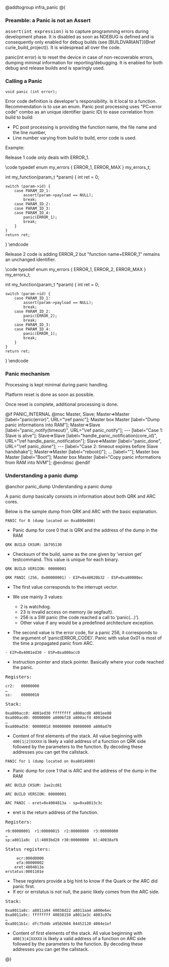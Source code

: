 @addtogroup infra_panic
@{

### Preamble: a Panic is not an Assert

<tt>assert(int expression)</tt> is to capture programming errors during development phase.
It is disabled as soon as NDEBUG is defined and is consequently only enabled for
debug builds (see [BUILDVARIANT](@ref curie_build_project)).
It is widespread all over the code.

panic(int error) is to reset the device in case of non-recoverable errors,
dumping minimal information for reporting/debugging.
It is enabled for both debug and release builds and is sparingly used.


### Calling a Panic

    void panic (int error);

Error code definition is developer's responsibility. Is it local to a function.
Recommendation is to use an enum.
Panic post processing uses "PC+error code" combo as an unique identifier (panic
ID) to ease correlation from build to build:
- PC post processing is providing the function name, the file name and the line
  number,
- Line number varying from build to build, error code is used.

Example:

Release 1 code only deals with ERROR_1.

\code
typedef enum my_errors {
    ERROR_1,
    ERROR_MAX
} my_errors_t;

int my_function(param_t *param)
{
    int ret = 0;

    switch (param->id) {
        case PARAM_ID_1:
            assert(param->payload == NULL);
            break;
        case PARAM_ID_2:
        case PARAM_ID_3:
        case PARAM_ID_4:
            panic(ERROR_1);
            break;
        }
    }
    return ret;
}
\endcode

Release 2 code is adding ERROR_2 but "function name+ERROR_1" remains an
unchanged identifier.

\code
typedef enum my_errors {
    ERROR_1,
    ERROR_2,
    ERROR_MAX
} my_errors_t;

int my_function(param_t *param)
{
    int ret = 0;

    switch (param->id) {
        case PARAM_ID_1:
            assert(param->payload == NULL);
            break;
        case PARAM_ID_2:
            panic(ERROR_2);
            break;
        case PARAM_ID_3:
        case PARAM_ID_4:
            panic(ERROR_1);
            break;
        }
    }
    return ret;
}
\endcode

### Panic mechanism

Processing is kept minimal during panic handling.

Platform reset is done as soon as possible.

Once reset is complete, additional processing is done.

@if PANIC_INTERNAL
@msc
 Master, Slave;
 Master=>Master    [label="panic(error)", URL="\ref panic"];
 Master box Master [label="Dump panic informations into RAM"];
 Master=>Slave     [label="panic_notify(timeout)", URL="\ref panic_notify"];
 ---               [label="Case 1: Slave is alive"];
 Slave=>Slave      [label="handle_panic_notification(core_id)", URL="\ref handle_panic_notification"];
 Slave=>Master     [label="panic_done", URL="\ref panic_done"];
 ---               [label="Case 2: timeout expires before Slave handshake"];
 Master=>Master    [label="reboot()"];
 ...               [label=""];
 Master box Master [label="Boot"];
 Master box Master [label="Copy panic informations from RAM into NVM"];
@endmsc
@endif

### Understanding a panic dump
@anchor panic_dump Understanding a panic dump

A panic dump basically consists in information about both QRK and ARC cores.

Below is the sample dump from QRK and ARC with the basic explanation.

`PANIC for 0 (dump located on 0xa800e000)`
- Panic dump for core 0 that is QRK and the address of the dump in the RAM

`QRK BUILD CKSUM: 1b795130`
- Checksum of the build, same as the one given by ‘version get’ testcommand.
  This value is unique for each binary.

`QRK BUILD VERSION: 00000001`

`QRK PANIC (256, 0x00000001) - EIP=0x40020b32 - ESP=0xa80080ec`
- The first value corresponds to the interrupt vector.

- We use mainly 3 values:
  - 2 is watchdog.
  - 23 is invalid access on memory (ie segfault).
  - 256 is a SW panic (the code reached a call to ‘panic(…)’).
  - Other value if any would be a predefined architecture exception.

- The second value is the error code, for a panic 256, it corresponds to
  the argument of ‘panic(ERROR_CODE)’. Panic with value 0x01 is most of
  the time a propagated panic from ARC.

`- EIP=0x4001ed30 - ESP=0xa800acc0`
  - Instruction pointer and stack pointer. Basically where your code
    reached the panic.

<tt>
Registers:

    cr2:   00000000
    …
    ss:    00000010

Stack:

    0xa800acc0: 4001ed30 ffffffff a800acd8 4001ee80
    0xa800acd0: 00000000 a8006f28 a800acf4 40010eb4
    …
    0xa800ad50: 0000001d 00000000 00000000 a800ad70
</tt>

- Content of first elements of the stack. All value beginning with `400[1|2]XXXXX`
  is likely a valid address of a function on QRK side followed by the parameters
  to the function. By decoding these addresses you can get the callstack.

`PANIC for 1 (dump located on 0xa8014000)`
- Panic dump for core 1 that is ARC and the address of the dump in the RAM

`ARC BUILD CKSUM: 2ae2cd81`

`ARC BUILD VERSION: 00000001`

`ARC PANIC - eret=0x4004813a - sp=0xa8013c3c`
- eret is the return address of the function.

<tt>
Registers:

    r0:00000001  r1:00000015  r2:00000000  r3:00000000
    …
    sp:a8011a8c  il:4003bd28 r30:00000000  bl:40038af6

Status registers:

         ecr:000d0000
         efa:00000002
        eret:4004813a
    erstatus:0001101e
</tt>

- These registers provide a big hint to know if the Quark or the ARC did panic first.
- If ecr or errstatus is not null, the panic likely comes from the ARC side.

<tt>Stack:

    0xa8011a8c: a8011a94 40038d22 a8011aa4 a800e6ec
    0xa8011a9c: ffffffff 40038150 a8011e3c 4003c07e
    …
    0xa8011b1c: dfc75d4b a9502604 04452120 4004e1ef
</tt>

- Content of first elements of the stack. All value beginning with `400[3|4]XXXXX`
  is likely a valid address of a function on ARC side followed by the parameters
  to the function. By decoding these addresses you can get the callstack.

@}
